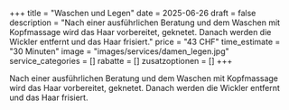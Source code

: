 +++
title = "Waschen und Legen"
date = 2025-06-26
draft = false
description = "Nach einer ausführlichen Beratung und dem Waschen mit Kopfmassage wird das Haar vorbereitet, geknetet. Danach werden die Wickler entfernt und das Haar frisiert."
price = "43 CHF"
time_estimate = "30 Minuten"
image = "images/services/damen_legen.jpg"
service_categories = []
rabatte = []
zusatzoptionen = []
+++

Nach einer ausführlichen Beratung und dem Waschen mit Kopfmassage wird das Haar vorbereitet, geknetet. Danach werden die Wickler entfernt und das Haar frisiert.
